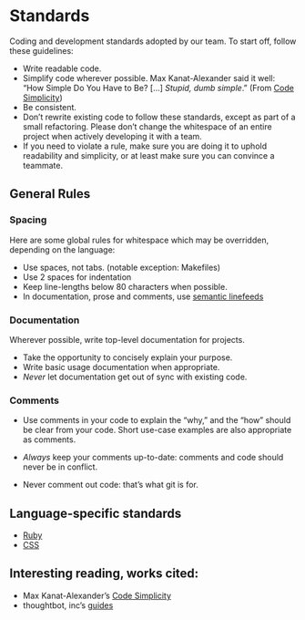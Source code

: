 # Standards

Coding and development standards adopted by our team.
To start off, follow these guidelines:

* Write readable code.
* Simplify code wherever possible.
  Max Kanat-Alexander said it well:
  “How Simple Do You Have to Be?
  […] *Stupid, dumb simple*.”
  (From [Code Simplicity](http://www.codesimplicity.com/book/))
* Be consistent.
* Don’t rewrite existing code to follow these standards,
  except as part of a small refactoring.
  Please don’t change the whitespace of an entire project
  when actively developing it with a team.
* If you need to violate a rule,
  make sure you are doing it to uphold readability and simplicity,
  or at least make sure you can convince a teammate.

## General Rules

### Spacing

Here are some global rules for whitespace
which may be overridden,
depending on the language:

* Use spaces, not tabs. (notable exception: Makefiles)
* Use 2 spaces for indentation
* Keep line-lengths below 80 characters when possible.
* In documentation, prose and comments,
  use [semantic linefeeds](http://rhodesmill.org/brandon/2012/one-sentence-per-line/)

### Documentation

Wherever possible, write top-level documentation for projects.

* Take the opportunity to concisely explain your purpose.
* Write basic usage documentation when appropriate.
* *Never* let documentation get out of sync with existing code.

### Comments

* Use comments in your code to explain the “why,”
  and the “how” should be clear from your code.
  Short use-case examples are also appropriate as comments.

* *Always* keep your comments up-to-date:
  comments and code should never be in conflict.
* Never comment out code: that’s what git is for.

## Language-specific standards

* [Ruby](/ruby.md)
* [CSS](/css.md)

## Interesting reading, works cited:

* Max Kanat-Alexander’s [Code Simplicity](http://www.codesimplicity.com/book/)
* thoughtbot, inc’s [guides](https://github.com/thoughtbot/guides)
